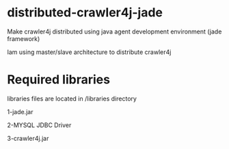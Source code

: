 # distributed-crawler4j-jade
Make crawler4j distributed using java agent development environment (jade framework)

Iam using master/slave architecture to distribute crawler4j

# Required libraries
libraries files are located in /libraries directory

1-jade.jar

2-MYSQL JDBC Driver

3-crawler4j.jar


